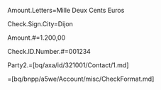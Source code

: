 Amount.Letters=Mille Deux Cents Euros

Check.Sign.City=Dijon

Amount.#=1.200,00

Check.ID.Number.#=001234

Party2.=[bq/axa/id/321001/Contact/1.md]

=[bq/bnpp/a5we/Account/misc/CheckFormat.md]
